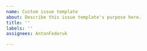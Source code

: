 ```yaml
---
name: Custom issue template
about: Describe this issue template's purpose here.
title: ''
labels: ''
assignees: AntonFedoruk

---
```



